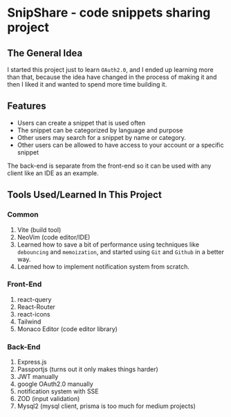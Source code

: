 # SnipShare - code snippets sharing project

## The General Idea

I started this project just to learn `OAuth2.0`, and I ended up learning more than that, because the idea have changed in the process of making it and then I liked it and wanted to spend more time building it.

## Features

- Users can create a snippet that is used often
- The snippet can be categorized by language and purpose
- Other users may search for a snippet by name or category. 
- Other users can be allowed to have access to your account or a specific snippet

The back-end is separate from the front-end so it can be used with any client like an IDE as an example.

## Tools Used/Learned In This Project

### Common
1. Vite (build tool)
1. NeoVim (code editor/IDE)
1. Learned how to save a bit of performance using techniques like `debouncing` and `memoization`, and started using `Git` and `Github` in a better way.
1. Learned how to implement notification system from scratch.

### Front-End

1. react-query
1. React-Router
1. react-icons
1. Tailwind
1. Monaco Editor (code editor library)

### Back-End

1. Express.js
1. Passportjs (turns out it only makes things harder)
1. JWT manually
1. google OAuth2.0 manually
1. notification system with SSE
1. ZOD (input validation)
1. Mysql2 (mysql client, prisma is too much for medium projects)
